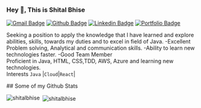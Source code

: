 ### Hey 👋, This is Shital Bhise
[![Gmail Badge](https://img.shields.io/badge/-bhiseshital27059@gmail.com-c14438?style=flat&logo=Gmail&logoColor=white&link=mailto:bhiseshital27059@gmail.com)](mailto:bhiseshital27059@gmail.com) [![Github Badge](https://img.shields.io/badge/-shitalbhise-purple?style=flat&logo=github&logoColor=white&link=https://github.com/Shitalbhise/)](https://www.github.com/Shitalbhise/) [![Linkedin Badge](https://img.shields.io/badge/Shitalbhise-00acee?style=flat&logo=Linkedin&logoColor=white&link=https://www.linkedin.com/in/sheetal-kb-022b44208/)](https://www.linkedin.com/in/sheetal-kb-022b44208/) [![Portfolio Badge](https://img.shields.io/badge/portfolio-web-blue?style=flat&link=https://github.com/Shitalbhise/)](https://github.com/Shitalbise/) <p align='left'>Seeking a position to apply the knowledge that I have learned and explore abilities, skills, towards my duties and to excel in field of Java. -Excellent Problem solving, Analytical and communication skills. -Ability to learn new technologies faster. -Good Team Member
<br /> Proficient in Java, HTML, CSS,TDD, AWS, Azure and learning new technologies.
<br /> Interests `Java` |`Cloud`|`React`|
</p>
## Some of my Github Stats

<p><img align="left" src="https://github-readme-stats.vercel.app/api/top-langs?username=shitalbhise&show_icons=true&locale=en&layout=compact" alt="shitalbhise" /></p>

<p>&nbsp;<img align="center" src="https://github-readme-stats.vercel.app/api?username=shitalbhise&show_icons=true&locale=en" alt="shitalbhise" /></p>


